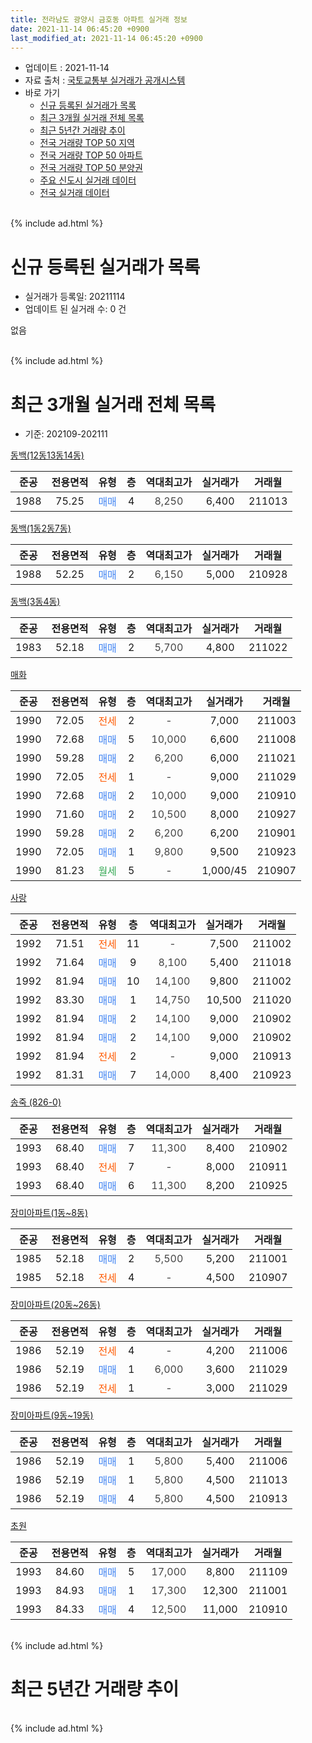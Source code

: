 ```yaml
---
title: 전라남도 광양시 금호동 아파트 실거래 정보
date: 2021-11-14 06:45:20 +0900
last_modified_at: 2021-11-14 06:45:20 +0900
---
```


* 업데이트 : 2021-11-14
* 자료 출처 : [국토교통부 실거래가 공개시스템](http://rt.molit.go.kr)
* 바로 가기
    * [신규 등록된 실거래가 목록](#신규-등록된-실거래가-목록)
    * [최근 3개월 실거래 전체 목록](#최근-3개월-실거래-전체-목록)
    * [최근 5년간 거래량 추이](#최근-5년간-거래량-추이)
    * [전국 거래량 TOP 50 지역](https://inasie.github.io/apt-trade-info/최근-3개월-전국에서-가장-거래가-많이-발생한-지역)
    * [전국 거래량 TOP 50 아파트](https://inasie.github.io/apt-trade-info/최근-3개월-전국에서-가장-거래가-많이-발생한-아파트)
    * [전국 거래량 TOP 50 분양권](https://inasie.github.io/apt-trade-info/최근-3개월-전국에서-가장-거래가-많이-발생한-분양권)
    * [주요 신도시 실거래 데이터](https://inasie.github.io/apt-trade-info/주요-신도시)
    * [전국 실거래 데이터](https://inasie.github.io/apt-trade-info/전국)
<br>
{% include ad.html %}
<br>

# 신규 등록된 실거래가 목록
* 실거래가 등록일: 20211114
* 업데이트 된 실거래 수: 0 건

없음

<br>
{% include ad.html %}
<br>

# 최근 3개월 실거래 전체 목록
* 기준: 202109-202111


[동백(12동13동14동)](https://search.naver.com/search.naver?query=%EC%A0%84%EB%9D%BC%EB%82%A8%EB%8F%84+%EA%B4%91%EC%96%91%EC%8B%9C+%EA%B8%88%ED%98%B8%EB%8F%99+%EB%8F%99%EB%B0%B1%2812%EB%8F%9913%EB%8F%9914%EB%8F%99%29)

|준공|전용면적|유형|층|역대최고가|실거래가|거래월|
|:---:|:---:|:---:|:---:|:---:|:---:|:---:|
|1988|75.25|<span style="color:#4285f3">매매</span>|4|<span style="color:#444444">8,250</span>|6,400|211013|

[동백(1동2동7동)](https://search.naver.com/search.naver?query=%EC%A0%84%EB%9D%BC%EB%82%A8%EB%8F%84+%EA%B4%91%EC%96%91%EC%8B%9C+%EA%B8%88%ED%98%B8%EB%8F%99+%EB%8F%99%EB%B0%B1%281%EB%8F%992%EB%8F%997%EB%8F%99%29)

|준공|전용면적|유형|층|역대최고가|실거래가|거래월|
|:---:|:---:|:---:|:---:|:---:|:---:|:---:|
|1988|52.25|<span style="color:#4285f3">매매</span>|2|<span style="color:#444444">6,150</span>|5,000|210928|

[동백(3동4동)](https://search.naver.com/search.naver?query=%EC%A0%84%EB%9D%BC%EB%82%A8%EB%8F%84+%EA%B4%91%EC%96%91%EC%8B%9C+%EA%B8%88%ED%98%B8%EB%8F%99+%EB%8F%99%EB%B0%B1%283%EB%8F%994%EB%8F%99%29)

|준공|전용면적|유형|층|역대최고가|실거래가|거래월|
|:---:|:---:|:---:|:---:|:---:|:---:|:---:|
|1983|52.18|<span style="color:#4285f3">매매</span>|2|<span style="color:#444444">5,700</span>|4,800|211022|

[매화](https://search.naver.com/search.naver?query=%EC%A0%84%EB%9D%BC%EB%82%A8%EB%8F%84+%EA%B4%91%EC%96%91%EC%8B%9C+%EA%B8%88%ED%98%B8%EB%8F%99+%EB%A7%A4%ED%99%94)

|준공|전용면적|유형|층|역대최고가|실거래가|거래월|
|:---:|:---:|:---:|:---:|:---:|:---:|:---:|
|1990|72.05|<span style="color:#ff5a00">전세</span>|2|<span style="color:#444444">-</span>|7,000|211003|
|1990|72.68|<span style="color:#4285f3">매매</span>|5|<span style="color:#444444">10,000</span>|6,600|211008|
|1990|59.28|<span style="color:#4285f3">매매</span>|2|<span style="color:#444444">6,200</span>|6,000|211021|
|1990|72.05|<span style="color:#ff5a00">전세</span>|1|<span style="color:#444444">-</span>|9,000|211029|
|1990|72.68|<span style="color:#4285f3">매매</span>|2|<span style="color:#444444">10,000</span>|9,000|210910|
|1990|71.60|<span style="color:#4285f3">매매</span>|2|<span style="color:#444444">10,500</span>|8,000|210927|
|1990|59.28|<span style="color:#4285f3">매매</span>|2|<span style="color:#444444">6,200</span>|6,200|210901|
|1990|72.05|<span style="color:#4285f3">매매</span>|1|<span style="color:#444444">9,800</span>|9,500|210923|
|1990|81.23|<span style="color:#34a853">월세</span>|5|<span style="color:#444444">-</span>|1,000/45|210907|

[사랑](https://search.naver.com/search.naver?query=%EC%A0%84%EB%9D%BC%EB%82%A8%EB%8F%84+%EA%B4%91%EC%96%91%EC%8B%9C+%EA%B8%88%ED%98%B8%EB%8F%99+%EC%82%AC%EB%9E%91)

|준공|전용면적|유형|층|역대최고가|실거래가|거래월|
|:---:|:---:|:---:|:---:|:---:|:---:|:---:|
|1992|71.51|<span style="color:#ff5a00">전세</span>|11|<span style="color:#444444">-</span>|7,500|211002|
|1992|71.64|<span style="color:#4285f3">매매</span>|9|<span style="color:#444444">8,100</span>|5,400|211018|
|1992|81.94|<span style="color:#4285f3">매매</span>|10|<span style="color:#444444">14,100</span>|9,800|211002|
|1992|83.30|<span style="color:#4285f3">매매</span>|1|<span style="color:#444444">14,750</span>|10,500|211020|
|1992|81.94|<span style="color:#4285f3">매매</span>|2|<span style="color:#444444">14,100</span>|9,000|210902|
|1992|81.94|<span style="color:#4285f3">매매</span>|2|<span style="color:#444444">14,100</span>|9,000|210902|
|1992|81.94|<span style="color:#ff5a00">전세</span>|2|<span style="color:#444444">-</span>|9,000|210913|
|1992|81.31|<span style="color:#4285f3">매매</span>|7|<span style="color:#444444">14,000</span>|8,400|210923|

[송죽 (826-0)](https://search.naver.com/search.naver?query=%EC%A0%84%EB%9D%BC%EB%82%A8%EB%8F%84+%EA%B4%91%EC%96%91%EC%8B%9C+%EA%B8%88%ED%98%B8%EB%8F%99+%EC%86%A1%EC%A3%BD+%28826-0%29)

|준공|전용면적|유형|층|역대최고가|실거래가|거래월|
|:---:|:---:|:---:|:---:|:---:|:---:|:---:|
|1993|68.40|<span style="color:#4285f3">매매</span>|7|<span style="color:#444444">11,300</span>|8,400|210902|
|1993|68.40|<span style="color:#ff5a00">전세</span>|7|<span style="color:#444444">-</span>|8,000|210911|
|1993|68.40|<span style="color:#4285f3">매매</span>|6|<span style="color:#444444">11,300</span>|8,200|210925|

[장미아파트(1동~8동)](https://search.naver.com/search.naver?query=%EC%A0%84%EB%9D%BC%EB%82%A8%EB%8F%84+%EA%B4%91%EC%96%91%EC%8B%9C+%EA%B8%88%ED%98%B8%EB%8F%99+%EC%9E%A5%EB%AF%B8%EC%95%84%ED%8C%8C%ED%8A%B8%281%EB%8F%99%7E8%EB%8F%99%29)

|준공|전용면적|유형|층|역대최고가|실거래가|거래월|
|:---:|:---:|:---:|:---:|:---:|:---:|:---:|
|1985|52.18|<span style="color:#4285f3">매매</span>|2|<span style="color:#444444">5,500</span>|5,200|211001|
|1985|52.18|<span style="color:#ff5a00">전세</span>|4|<span style="color:#444444">-</span>|4,500|210907|

[장미아파트(20동~26동)](https://search.naver.com/search.naver?query=%EC%A0%84%EB%9D%BC%EB%82%A8%EB%8F%84+%EA%B4%91%EC%96%91%EC%8B%9C+%EA%B8%88%ED%98%B8%EB%8F%99+%EC%9E%A5%EB%AF%B8%EC%95%84%ED%8C%8C%ED%8A%B8%2820%EB%8F%99%7E26%EB%8F%99%29)

|준공|전용면적|유형|층|역대최고가|실거래가|거래월|
|:---:|:---:|:---:|:---:|:---:|:---:|:---:|
|1986|52.19|<span style="color:#ff5a00">전세</span>|4|<span style="color:#444444">-</span>|4,200|211006|
|1986|52.19|<span style="color:#4285f3">매매</span>|1|<span style="color:#444444">6,000</span>|3,600|211029|
|1986|52.19|<span style="color:#ff5a00">전세</span>|1|<span style="color:#444444">-</span>|3,000|211029|

[장미아파트(9동~19동)](https://search.naver.com/search.naver?query=%EC%A0%84%EB%9D%BC%EB%82%A8%EB%8F%84+%EA%B4%91%EC%96%91%EC%8B%9C+%EA%B8%88%ED%98%B8%EB%8F%99+%EC%9E%A5%EB%AF%B8%EC%95%84%ED%8C%8C%ED%8A%B8%289%EB%8F%99%7E19%EB%8F%99%29)

|준공|전용면적|유형|층|역대최고가|실거래가|거래월|
|:---:|:---:|:---:|:---:|:---:|:---:|:---:|
|1986|52.19|<span style="color:#4285f3">매매</span>|1|<span style="color:#444444">5,800</span>|5,400|211006|
|1986|52.19|<span style="color:#4285f3">매매</span>|1|<span style="color:#444444">5,800</span>|4,500|211013|
|1986|52.19|<span style="color:#4285f3">매매</span>|4|<span style="color:#444444">5,800</span>|4,500|210913|

[초원](https://search.naver.com/search.naver?query=%EC%A0%84%EB%9D%BC%EB%82%A8%EB%8F%84+%EA%B4%91%EC%96%91%EC%8B%9C+%EA%B8%88%ED%98%B8%EB%8F%99+%EC%B4%88%EC%9B%90)

|준공|전용면적|유형|층|역대최고가|실거래가|거래월|
|:---:|:---:|:---:|:---:|:---:|:---:|:---:|
|1993|84.60|<span style="color:#4285f3">매매</span>|5|<span style="color:#444444">17,000</span>|8,800|211109|
|1993|84.93|<span style="color:#4285f3">매매</span>|1|<span style="color:#444444">17,300</span>|12,300|211001|
|1993|84.33|<span style="color:#4285f3">매매</span>|4|<span style="color:#444444">12,500</span>|11,000|210910|


<br>
{% include ad.html %}
<br>

# 최근 5년간 거래량 추이


<div style="width:100%;">
    <canvas id="deal_progress" height="200"></canvas>
</div>

<script>
new Chart(document.getElementById("deal_progress"), {
    type: 'line',
    data: {
        labels: ['201611','201612','201701','201702','201703','201704','201705','201706','201707','201708','201709','201710','201711','201712','201801','201802','201803','201804','201805','201806','201807','201808','201809','201810','201811','201812','201901','201902','201903','201904','201905','201906','201907','201908','201909','201910','201911','201912','202001','202002','202003','202004','202005','202006','202007','202008','202009','202010','202011','202012','202101','202102','202103','202104','202105','202106','202107','202108','202109','202110','202111'],
        datasets: [{
            label: '매매',
            pointRadius: 1,
            data: [13, 12, 17, 14, 17, 10, 9, 13, 10, 18, 13, 10, 19, 10, 18, 16, 16, 18, 11, 13, 10, 11, 8, 12, 11, 15, 21, 18, 19, 18, 14, 16, 12, 14, 19, 15, 18, 14, 13, 22, 12, 13, 10, 15, 17, 11, 11, 8, 16, 20, 23, 16, 13, 20, 23, 13, 7, 22, 12, 12, 1],
            borderColor: "rgba(255, 201, 14, 1)",
            backgroundColor: "rgba(255, 201, 14, 0.5)",
            fill: false,
            lineTension: 0
        },{
            label: '전월세',
            pointRadius: 1,
            data: [3, 4, 4, 6, 0, 0, 0, 5, 3, 2, 2, 3, 3, 0, 7, 7, 3, 1, 2, 4, 6, 2, 5, 3, 2, 9, 3, 0, 3, 5, 0, 2, 1, 1, 1, 2, 3, 1, 6, 6, 2, 0, 1, 5, 1, 1, 3, 2, 5, 6, 3, 5, 12, 2, 6, 8, 10, 5, 4, 5, 0],
            borderColor: "rgba(0, 141, 185, 1)",
            backgroundColor: "rgba(0, 141, 185, 0.5)",
            fill: false,
            lineTension: 0
        }
        ]
    },
    options: {
        responsive: true,
        title: {
            display: false
        },
        tooltips: {
            mode: 'index',
            intersect: false
        },
        hover: {
            mode: 'nearest',
            intersect: true
        },
        scales: {
            xAxes: [{
                display: true,
                scaleLabel: {
                    display: true,
                    labelString: '년/월'
                }
            }],
            yAxes: [{
                display: true,
                ticks: {
                    suggestedMin: 0,
                },
                scaleLabel: {
                    display: true,
                    labelString: '실거래 수'
                }
            }]
        }
    }
});

</script>


<br>
{% include ad.html %}
<br>


